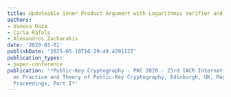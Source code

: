 ```yaml
---
title: Updateable Inner Product Argument with Logarithmic Verifier and Applications
authors:
- Vanesa Daza
- Carla Ràfols
- Alexandros Zacharakis
date: '2020-01-01'
publishDate: '2025-05-18T16:29:49.429112Z'
publication_types:
- paper-conference
publication: '*Public-Key Cryptography - PKC 2020 - 23rd IACR International Conference
  on Practice and Theory of Public-Key Cryptography, Edinburgh, UK, May 4-7, 2020,
  Proceedings, Part I*'
---
```

